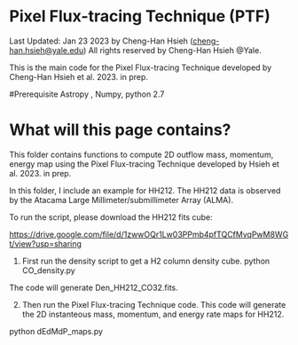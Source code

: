 # Pixel Flux-tracing Technique (PTF)
Last Updated: Jan 23 2023 by Cheng-Han Hsieh (cheng-han.hsieh@yale.edu) 
All rights reserved by Cheng-Han Hsieh @Yale.

This is the main code for the Pixel Flux-tracing Technique developed by Cheng-Han Hsieh et al. 2023. in prep.

#Prerequisite
Astropy , Numpy, python 2.7

# What will this page contains? 
This folder contains functions to compute 2D outflow mass, momentum, energy map using the Pixel Flux-tracing Technique developed by Hsieh et al. 2023. in prep.


In this folder, I include an example for HH212. The HH212 data is observed by the Atacama Large Millimeter/submillimeter Array (ALMA).

To run the script, please download the HH212 fits cube: 

https://drive.google.com/file/d/1zwwOQr1Lw03PPmb4pfTQCfMvqPwM8WGt/view?usp=sharing

1. First run the density script to get a H2 column density cube. 
python CO_density.py

The code will generate Den_HH212_CO32.fits. 

2. Then run the Pixel Flux-tracing Technique code. This code will generate the 2D instanteous mass, momentum, and energy rate maps for HH212. 

python dEdMdP_maps.py



